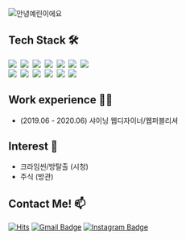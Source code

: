 ![안녕예린이에요](https://user-images.githubusercontent.com/73337811/104746344-7c77cd80-5792-11eb-9144-210344ac0546.jpg)
## Tech Stack 🛠     
<p>        
  <img src="https://img.shields.io/badge/Python-3766AB?style=flat-square&logo=Python&logoColor=white"/></a>&nbsp   
  <img src="https://img.shields.io/badge/Java-007396?style=flat-square&logo=Java&logoColor=white"/></a>&nbsp   
  <img src="https://img.shields.io/badge/C++-00599C?style=flat-square&logo=C%2B%2B&logoColor=white"/></a>&nbsp   
  <img src="https://img.shields.io/badge/C-A8B9CC?style=flat-square&logo=C&logoColor=white"/></a>&nbsp   
  <img src="https://img.shields.io/badge/Javascript-ffb13b?style=flat-square&logo=javascript&logoColor=white"/></a>&nbsp 
  <img src="https://img.shields.io/badge/css-1572B6?style=flat-square&logo=css3&logoColor=white"/></a>&nbsp   
  <img src="https://img.shields.io/badge/Go-11B48A?style=flat-square&logo=Go&logoColor=white"/></a>&nbsp   
  <br>  
  <img src="https://img.shields.io/badge/SpringBoot-6DB33F?style=flat-square&logo=Spring&logoColor=white"/></a>&nbsp   
  <img src="https://img.shields.io/badge/Django-092E20?style=flat-square&logo=Django&logoColor=white"/></a>&nbsp   
  <img src="https://img.shields.io/badge/Mysql-E6B91E?style=flat-square&logo=MySql&logoColor=white"/></a>&nbsp  
  <img src="https://img.shields.io/badge/HyperledgerFabric-DB3552?style=flat-square&logo=Hulu&logoColor=white"/></a>&nbsp  
  <img src="https://img.shields.io/badge/aws-333664?style=flat-square&logo=amazon-aws&logoColor=white"/></a>&nbsp   
  <img src="https://img.shields.io/badge/elasticsearch-005571?style=flat-square&logo=elasticsearch&logoColor=white"/></a>&nbsp 
</p>
  
## Work experience 🤹‍♀️
- (2019.06 - 2020.06) 샤이닝 웹디자이너/웹퍼블리셔 

## Interest 👀
- 크라임씬/방탈출 (시청)
- 주식 (방관) 

## Contact Me! 📫
 
[![Hits](https://hits.seeyoufarm.com/api/count/incr/badge.svg?url=https%3A%2F%2Fgithub.com%2Fyerin512&count_bg=%23FEA522&title_bg=%23FFD834&icon=&icon_color=%23E7E7E7&title=VISIT&edge_flat=true)](https://hits.seeyoufarm.com)
[![Gmail Badge](https://img.shields.io/badge/Gmail-d14836?style=flat-square&logo=Gmail&logoColor=white&link=mailto:jjuhee0913@gmail.com)](mailto:dksdpfls0512@gmail.com)
[![Instagram Badge](https://img.shields.io/badge/-Instagram-dd2a7b?style=flat-square&logo=instagram&logoColor=white&link=https://www.instagram.com/)](https://www.instagram.com/malduck2/) 
 



<!--rt
**yerin512/yerin512** is a ✨ _special_ ✨ repository because its `README.md` (this file) appears on your GitHub profile.

Here are some ideas to get you started:
[![Blog Badge](http://img.shields.io/badge/-Blog-brightgreen?style=flat-square&logo=FF5722&link=https://blog.naver.com/chajuhui123)](https://blog.naver.com/PostList.nhn?blogId=sosu0422&from=postList&categoryNo=1)
- 🔭 I’m currently working on ...
- 🌱 I’m currently learning ...
- 👯 I’m looking to collaborate on ...
- 🤔 I’m looking for help with ...
- 💬 Ask me about ...
- 📫 How to reach me: ...
- 😄 Pronouns: ...
- ⚡ Fun fact: ...
-->
